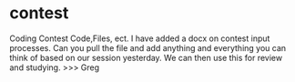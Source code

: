 # contest
Coding Contest Code,Files, ect.
I have added a docx on contest input processes.  Can you pull the file and add anything and everything you can think of based on our session yesterday.  We can then use this for review and studying.  >>> Greg

